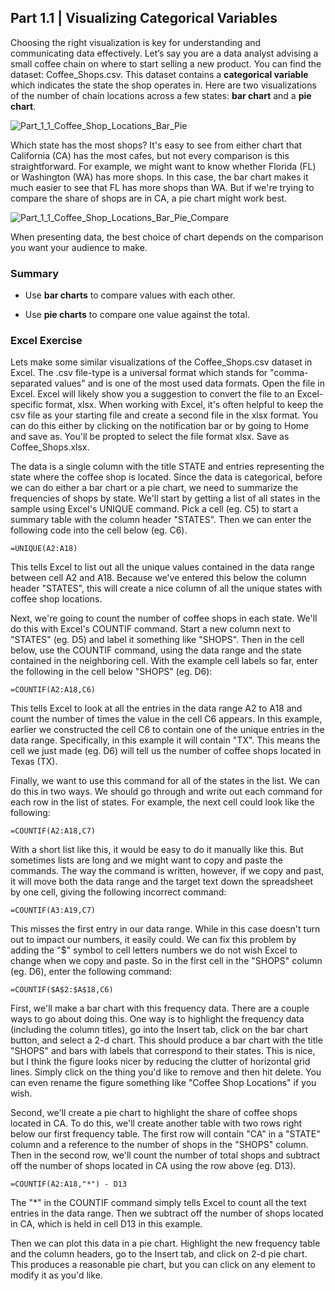 ## Part 1.1 | Visualizing Categorical Variables

Choosing the right visualization is key for understanding and communicating data effectively. Let’s say you are a data analyst advising a small coffee chain on where to start selling a new product. You can find the dataset: Coffee_Shops.csv. This dataset contains a **categorical variable** which indicates the state the shop operates in. Here are two visualizations of the number of chain locations across a few states:  **bar chart** and a **pie chart**.

![Part_1_1_Coffee_Shop_Locations_Bar_Pie](Figures/Part_1_1_Coffee_Shop_Locations_Bar_Pie.png)

Which state has the most shops? It's easy to see from either chart that California (CA) has the most cafes, but not every comparison is this straightforward. For example, we might want to know whether Florida (FL) or Washington (WA) has more shops. In this case, the bar chart makes it much easier to see that FL has more shops than WA. But if we're trying to compare the share of shops are in CA, a pie chart might work best. 

![Part_1_1_Coffee_Shop_Locations_Bar_Pie_Compare](Figures/Part_1_1_Coffee_Shop_Locations_Bar_Pie_Compare.png)

When presenting data, the best choice of chart depends on the comparison you want your audience to make. 

### Summary

- Use **bar charts** to compare values with each other.

- Use **pie charts** to compare one value against the total.

### Excel Exercise

Lets make some similar visualizations of the Coffee_Shops.csv dataset in Excel. The .csv file-type is a universal format which stands for "comma-separated values" and is one of the most used data formats. Open the file in Excel. Excel will likely show you a suggestion to convert the file to an Excel-specific format, xlsx. When working with Excel, it's often helpful to keep the csv file as your starting file and create a second file in the xlsx format. You can do this either by clicking on the notification bar or by going to Home and save as. You'll be propted to select the file format xlsx. Save as Coffee_Shops.xlsx. 

The data is a single column with the title STATE and entries representing the state where the coffee shop is located. Since the data is categorical, before we can do either a bar chart or a pie chart, we need to summarize the frequencies of shops by state. We'll start by getting a list of all states in the sample using Excel's UNIQUE command. Pick a cell (eg. C5) to start a summary table with the column header "STATES". Then we can enter the following code into the cell below (eg. C6).

`=UNIQUE(A2:A18)`

This tells Excel to list out all the unique values contained in the data range between cell A2 and A18. Because we've entered this below the column header "STATES", this will create a nice column of all the unique states with coffee shop locations. 

Next, we're going to count the number of coffee shops in each state. We'll do this with Excel's COUNTIF command. Start a new column next to "STATES" (eg. D5) and label it something like "SHOPS". Then in the cell below, use the COUNTIF command, using the data range and the state contained in the neighboring cell. With the example cell labels so far, enter the following in the cell below "SHOPS" (eg. D6):

`=COUNTIF(A2:A18,C6)`

This tells Excel to look at all the entries in the data range A2 to A18 and count the number of times the value in the cell C6 appears. In this example, earlier we constructed the cell C6 to contain one of the unique entries in the data range. Specifically, in this example it will contain "TX". This means the cell we just made (eg. D6) will tell us the number of coffee shops located in Texas (TX).

Finally, we want to use this command for all of the states in the list. We can do this in two ways. We should go through and write out each command for each row in the list of states. For example, the next cell could look like the following:

`=COUNTIF(A2:A18,C7)`

With a short list like this, it would be easy to do it manually like this. But sometimes lists are long and we might want to copy and paste the commands. The way the command is written, however, if we copy and past, it will move both the data range and the target text down the spreadsheet by one cell, giving the following incorrect command:

`=COUNTIF(A3:A19,C7)`

This misses the first entry in our data range. While in this case doesn't turn out to impact our numbers, it easily could. We can fix this problem by adding the "$" symbol to cell letters numbers we do not wish Excel to change when we copy and paste. So in the first cell in the "SHOPS" column (eg. D6), enter the following command: 

`=COUNTIF($A$2:$A$18,C6)`

First, we'll make a bar chart with this frequency data. There are a couple ways to go about doing this. One way is to highlight the frequency data (including the column titles), go into the Insert tab, click on the bar chart button, and select a 2-d chart. This should produce a bar chart with the title "SHOPS" and bars with labels that correspond to their states. This is nice, but I think the figure looks nicer by reducing the clutter of horizontal grid lines. Simply click on the thing you'd like to remove and then hit delete. You can even rename the figure something like "Coffee Shop Locations" if you wish.

Second, we'll create a pie chart to highlight the share of coffee shops located in CA. To do this, we'll create another table with two rows right below our first frequency table. The first row will contain "CA" in a "STATE" column and a reference to the number of shops in the "SHOPS" column. Then in the second row, we'll count the number of total shops and subtract off the number of shops located in CA using the row above (eg. D13).

`=COUNTIF(A2:A18,"*") - D13`

The "*" in the COUNTIF command simply tells Excel to count all the text entries in the data range. Then we subtract off the number of shops located in CA, which is held in cell D13 in this example. 

Then we can plot this data in a pie chart. Highlight the new frequency table and the column headers, go to the Insert tab, and click on 2-d pie chart. This produces a reasonable pie chart, but you can click on any element to modify it as you'd like.